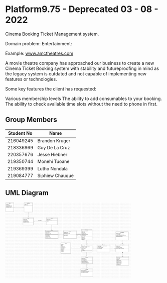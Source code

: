 # Platform9.75 - Deprecated 03 - 08 - 2022

Cinema Booking Ticket Management system.

Domain problem: Entertainment: 

Example: www.amctheatres.com

A movie theatre company has approached our business to create a new Cinema Ticket Booking system with stability and futureproofing in mind as the legacy system is outdated and not capable of implementing new features or technologies.

Some key features the client has requested:

Various membership levels
The ability to add consumables to your booking.
The ability to check available time slots without the need to phone in first.

## Group Members

| Student No | Name            | 
|------------|-----------------|
| 216049245  | Brandon Kruger  |
| 218336969  | Guy De La Cruz  |
| 220357676  | Jesse Hiebner   |
| 219350744  | Monehi Tuoane   |
| 219369399  | Lutho Nondala   |
| 219084777  | Siphiew Chauque |

## UML Diagram
<img
  src="src/Group 26 - Cinema Ticket Booking System.jpg"
  alt="Image containing a diagram for our project."
  title="UML Diagram"
  style="display: inline-block; margin: 0 auto; max-width: 400px">
  
  

